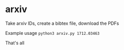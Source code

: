 # arxiv
Take arxiv IDs, create a bibtex file, download the PDFs

Example usage
`python3 arxiv.py 1712.03463`

That's all
